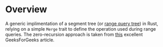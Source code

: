 # Overview
A generic implimentation of a segment tree (or [range query tree](https://en.wikipedia.org/wiki/Range_query_tree)) in Rust,
relying on a simple `Merge` trait to define the operation used during range queries. The zero-recursion approach is
taken from [this](https://www.geeksforgeeks.org/segment-tree-efficient-implementation/) excellent GeeksForGeeks article.
